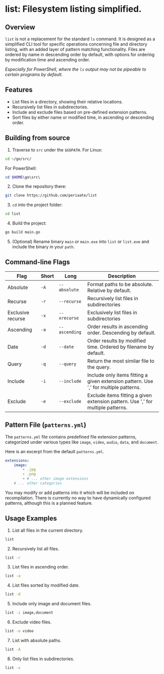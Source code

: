 # list: Filesystem listing simplified.
## Overview 
`list` is not a replacement for the standard `ls` command. It is designed as a simplified CLI tool for specific operations concerning file and directory listing, with an added layer of pattern matching functionality. Files are ordered by name in descending order by default, with options for ordering by modification time and ascending order.

*Especially for PowerShell, where the `ls` output may not be pipeable to certain programs by default.*
## Features
- List files in a directory, showing their relative locations.
- Recursively list files in subdirectories.
- Include and exclude files based on pre-defined extension patterns.
- Sort files by either name or modified time, in ascending or descending order.
## Building from source
1. Traverse to `src` under the `$GOPATH`.
For Linux:
```bash
cd ~/go/src/
```
For PowerShell:
```PowerShell
cd $HOME\go\src\
```

2. Clone the repository there:
```bash
git clone https://github.com/periaate/list
```

3. `cd` into the project folder:
```bash
cd list
```

4. Build the project:
```bash
go build main.go
```

5. (Optional) Rename binary `main` or `main.exe` into `list` or `list.exe` and include the binary in your `path`.

## Command-line Flags

|Flag|Short|Long|Description|
|---|---|---|---|
|Absolute|`-A`|`--absolute`|Format paths to be absolute. Relative by default.|
|Recurse|`-r`|`--recurse`|Recursively list files in subdirectories|
|Exclusive recurse|`-x`|`--xrecurse`|Exclusively list files in subdirectories|
|Ascending|`-a`|`--ascending`|Order results in ascending order. Descending by default.|
|Date|`-d`|`--date`|Order results by modified time. Ordered by filename by default.|
|Query|`-q`|`--query`|Return the most similar file to the query.|
|Include|`-i`|`--include`|Include only items fitting a given extension pattern. Use ',' for multiple patterns.|
|Exclude|`-e`|`--exclude`|Exclude items fitting a given extension pattern. Use ',' for multiple patterns.|


## Pattern File (`patterns.yml`)

The `patterns.yml` file contains predefined file extension patterns, categorized under various types like `image`, `video`, `audio`, `data`, and `document`.

Here is an excerpt from the default `patterns.yml`.
```yml
extensions:
    image:
        - .jpg
        - .png
        - # ... other image extensions
    # ... other categories
```

You may modify or add patterns into it which will be included on recompilation. There is currently no way to have dynamically configured patterns, although this is a planned feature.

## Usage Examples

1. List all files in the current directory.
```bash
list
```

2. Recursively list all files.
```bash
list -r
```

3. List files in ascending order.
```bash
list -a
```

4. List files sorted by modified date.
```bash
list -d
```

5. Include only image and document files.
```bash
list -i image,document
```

6. Exclude video files.
```bash
list -e video
```

7. List with absolute paths.
```bash
list -A
```

8. Only list files in subdirectories.
```bash
list -x
```